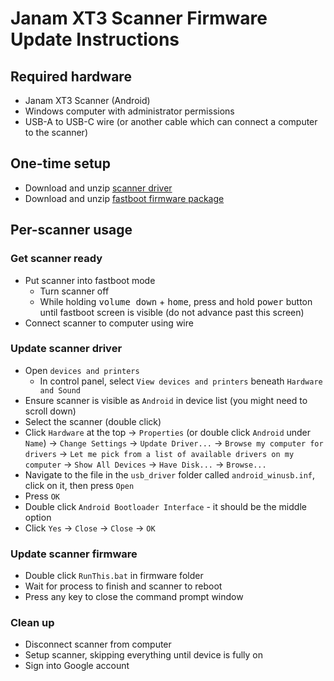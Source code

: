# Janam XT3 Scanner Firmware Update Instructions

## Required hardware

- Janam XT3 Scanner (Android)
- Windows computer with administrator permissions
- USB-A to USB-C wire (or another cable which can connect a computer to the scanner)

## One-time setup

- Download and unzip [scanner driver](https://developer.android.com/studio/run/win-usb)
- Download and unzip [fastboot firmware package](https://janam-assets.azureedge.net/assets/XT3/FSBT/91.16_20231011.zip)

## Per-scanner usage

### Get scanner ready

- Put scanner into fastboot mode
  - Turn scanner off
  - While holding <kbd>volume down</kbd> + <kbd>home</kbd>, press and hold <kbd>power</kbd> button until fastboot screen is visible (do not advance past this screen)
- Connect scanner to computer using wire

### Update scanner driver

- Open `devices and printers`
  - In control panel, select `View devices and printers` beneath `Hardware and Sound`
- Ensure scanner is visible as `Android` in device list (you might need to scroll down)
- Select the scanner (double click)
- Click `Hardware` at the top &#8594; `Properties` (or double click `Android` under `Name`) &#8594; `Change Settings` &#8594; `Update Driver...` &#8594; `Browse my computer for drivers` &#8594; `Let me pick from a list of available drivers on my computer` &#8594; `Show All Devices` &#8594; `Have Disk...` &#8594; `Browse...`
- Navigate to the file in the `usb_driver` folder called `android_winusb.inf`, click on it, then press `Open`
- Press `OK`
- Double click `Android Bootloader Interface` - it should be the middle option
- Click `Yes` &#8594; `Close` &#8594; `Close` &#8594; `OK`

### Update scanner firmware

- Double click `RunThis.bat` in firmware folder
- Wait for process to finish and scanner to reboot
- Press any key to close the command prompt window

### Clean up

- Disconnect scanner from computer
- Setup scanner, skipping everything until device is fully on
- Sign into Google account
